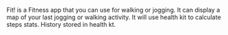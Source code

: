 
Fit! is a Fitness app that you can use for walking or jogging. It can display a map of your last jogging or walking activity. It will use health kit to calculate steps stats. History stored in health kt.


